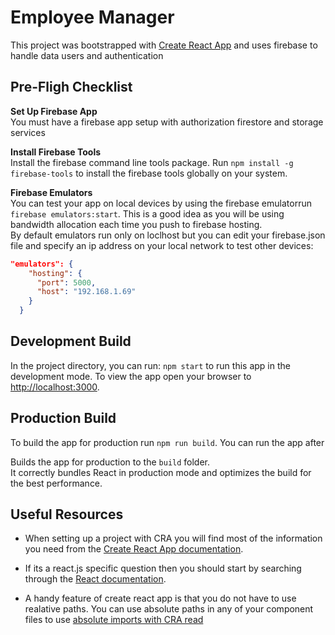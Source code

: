 # Employee Manager

This project was bootstrapped with [Create React App](https://github.com/facebook/create-react-app) and uses firebase to handle data users and authentication

## Pre-Fligh Checklist
__Set Up Firebase App__  
You must have a firebase app setup with authorization firestore and storage services

__Install Firebase Tools__\
Install the firebase command line tools package. Run ```npm install -g firebase-tools``` to install the firebase tools globally on your system.


__Firebase Emulators__  
You can test your app on local devices by using the firebase emulatorrun ```firebase emulators:start```. This is a good idea as you will be using bandwidth allocation each time you push to firebase hosting.\
By default emulators run only on loclhost but you can edit your firebase.json file and specify an ip address on your local network to test other devices:
```json
"emulators": {    
    "hosting": {
      "port": 5000,
      "host": "192.168.1.69"
    }
  }
```

 



## Development Build 
In the project directory, you can run: `npm start` to run this app in the development mode. To view the app open your browser to [http://localhost:3000](http://localhost:3000).





## Production Build  
To build the app for production run `npm run build`. You can run the app after  

Builds the app for production to the `build` folder.\
It correctly bundles React in production mode and optimizes the build for the best performance.

 

 

 

## Useful Resources

- When setting up a project with CRA you will find most of the information you need from the  [Create React App documentation](https://facebook.github.io/create-react-app/docs/getting-started).

- If its a react.js specific question then you should start by searching through the [React documentation](https://reactjs.org/).

- A handy feature of create react app is that you do not have to use realative paths. You can use absolute paths in any of your component files to use [absolute imports with CRA read](https://create-react-app.dev/docs/importing-a-component/#absolute-imports)

 

 

 
